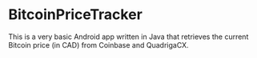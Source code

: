 # BitcoinPriceTracker
This is a very basic Android app written in Java that retrieves the current Bitcoin price (in CAD) from Coinbase and QuadrigaCX. 

